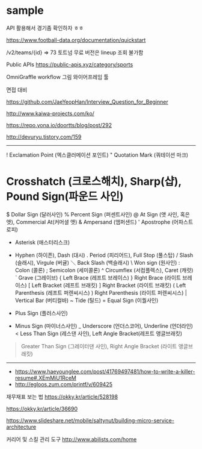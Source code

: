 # sample

API 활용해서 경기좀 확인하자 ㅎㅎ

https://www.football-data.org/documentation/quickstart

/v2/teams/{id} => 73 토트넘
무료 버전은 lineup 조회 불가함

Public APIs
https://public-apis.xyz/category/sports


OmniGraffle
workflow 그림
와이어프레임 툴

면접 대비

https://github.com/JaeYeopHan/Interview_Question_for_Beginner

http://www.kaiwa-projects.com/ko/

https://repo.yona.io/doortts/blog/post/292

http://devuryu.tistory.com/159






------- 
!  Exclamation Point (엑스클러메이션 포인트)
"  Quotation Mark (쿼테이션 마크)
#  Crosshatch (크로스해치), Sharp(샵), Pound Sign(파운드 사인)
$  Dollar Sign (달러사인)
%  Percent Sign (퍼센트사인)
@  At Sign (앳 사인, 혹은 앳), Commercial At(커머셜 앳)
&  Ampersand (앰퍼샌드)
'  Apostrophe (어파스트로피)
*  Asterisk (애스터리스크)
-  Hyphen (하이픈), Dash (대시)
.  Period (피리어드), Full Stop (풀스탑)
/  Slash (슬래시), Virgule (버귤)
＼ Back Slash (백슬래시)
\  Won sign (원사인)
:  Colon (콜론)
;  Semicolon (세미콜론)
^  Circumflex (서컴플렉스), Caret (캐럿)
`  Grave (그레이브)
{  Left Brace (레프트 브레이스)
}  Right Brace (라이트 브레이스)
[  Left Bracket (레프트 브래킷)
]  Right Bracket (라이트 브래킷)
(  Left Parenthesis (레프트 퍼렌씨시스)
)  Right Parenthesis (라이트 퍼렌씨시스)
|  Vertical Bar (버티컬바)
~  Tide (틸드)
=  Equal Sign (이퀄사인)
+  Plus Sign (플러스사인)
-  Minus Sign (마이너스사인)
_  Underscore (언더스코어), Underline (언더라인)
<  Less Than Sign (레스댄 사인), Left Angle Bracket(레프트 앵글브래킷)
>  Greater Than Sign (그레이터댄 사인), Right Angle Bracket (라이트 앵글브래킷)
---


- https://www.haeyounglee.com/post/41769497481/how-to-write-a-killer-resume#.XEmMiU1RceM
- http://egloos.zum.com/printf/v/609425


재무재표 보는 법
https://okky.kr/article/528198



https://okky.kr/article/36690


https://www.slideshare.net/mobile/saltynut/building-micro-service-architecture

커리어 및 스킬 관리 도구
http://www.abilists.com/home


